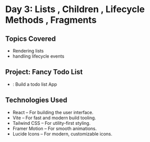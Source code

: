 # Day 3:  Lists , Children , Lifecycle Methods , Fragments

##  Topics Covered
- Rendering lists
- handling lifecycle events



##  Project: Fancy Todo List 
- : Build a todo list App 

## Technologies Used
- React – For building the user interface.
- Vite – For fast and modern build tooling.
- Tailwind CSS – For utility-first styling.
- Framer Motion – For smooth animations.
- Lucide Icons – For modern, customizable icons.
